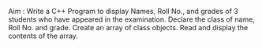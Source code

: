 Aim : 
      Write a C++ Program to display Names, Roll No., and grades of 3 students who have appeared in the examination. Declare the class of name, Roll No. and grade. Create an
array of class objects. Read and display the contents of the array.

